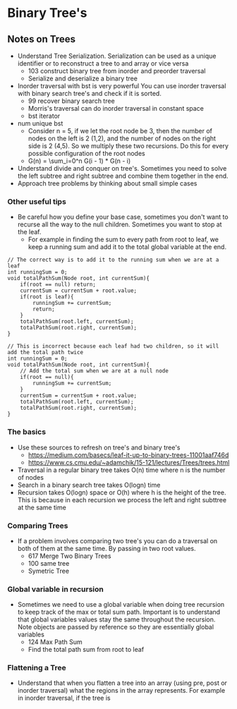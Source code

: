 # Binary Tree's

## Notes on Trees
* Understand Tree Serialization. Serialization can be used as a unique identifier or to reconstruct a tree to and array or vice versa
    - 103 construct binary tree from inorder and preorder traversal
    - Serialize and deserialize a binary tree
* Inorder traversal with bst is very powerful You can use inorder traversal with binary search tree's and check if it is sorted.
    - 99 recover binary search tree
    - Morris's traversal can do inorder traversal in constant space
    - bst iterator
* num unique bst
    - Consider n = 5, if we let the root node be 3, then the number of nodes on the left is 2 (1,2), and the number of nodes on the right side is 2 (4,5). So we multiply these two recursions. Do this for every possible configuration of the root nodes
    - G(n) = \sum_i=0^n G(i - 1) * G(n - i)
* Understand divide and conquer on tree's. Sometimes you need to solve the left subtree and right subtree and combine them together in the end.
* Approach tree problems by thinking about small simple cases

### Other useful tips
* Be careful how you define your base case, sometimes you don't want to recurse all the way to the null children. Sometimes you want to stop at the leaf.
    - For example in finding the sum to every path from root to leaf, we keep a running sum and add it to the total global variable at the end.

```
// The correct way is to add it to the running sum when we are at a leaf
int runningSum = 0;
void totalPathSum(Node root, int currentSum){
    if(root == null) return;
    currentSum = currentSum + root.value;
    if(root is leaf){
        runningSum += currentSum;
        return;
    }
    totalPathSum(root.left, currentSum);
    totalPathSum(root.right, currentSum);
}

// This is incorrect because each leaf had two children, so it will add the total path twice
int runningSum = 0;
void totalPathSum(Node root, int currentSum){
    // Add the total sum when we are at a null node
    if(root == null){
        runningSum += currentSum;
    }
    currentSum = currentSum + root.value;
    totalPathSum(root.left, currentSum);
    totalPathSum(root.right, currentSum);
}

```
### The basics
* Use these sources to refresh on tree's and binary tree's
    - https://medium.com/basecs/leaf-it-up-to-binary-trees-11001aaf746d
    - https://www.cs.cmu.edu/~adamchik/15-121/lectures/Trees/trees.html
* Traversal in a regular binary tree takes O(n) time where n is the number of nodes
* Search in a binary search tree takes O(logn) time
* Recursion takes O(logn) space or O(h) where h is the height of the tree. This is because in each recursion we process the left and right subttree at the same time

###  Comparing Trees
* If a problem involves comparing two tree's you can do a traversal on both of them at the same time. By passing in two root values.
    - 617 Merge Two Binary Trees
    - 100 same tree
    - Symetric Tree

### Global variable in recursion
* Sometimes we need to use a global variable when doing tree recursion to keep track of the max or total sum path. Important is to understand that global variables values stay the same throughout the recursion. Note objects are passed by reference so they are essentially global variables
    - 124 Max Path Sum 
    - Find the total path sum from root to leaf 

### Flattening a Tree
* Understand that when you flatten a tree into an array (using pre, post or inorder traversal) what the regions in the array represents. For example in inorder traversal, if the tree is

